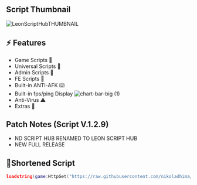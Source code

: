 ## Script Thumbnail
![LeonScriptHubTHUMBNAIL](https://github.com/user-attachments/assets/07638dcd-96a2-49e3-a6a9-e05ddaab61fc)

## ⚡ Features

- Game Scripts 📜
- Universal Scripts 📜
- Admin Scripts 📜
- FE Scripts 📜
- Built-in ANTI-AFK ⌨️
- Built-in fps/ping Display ![chart-bar-big (1)](https://github.com/user-attachments/assets/dfed352d-1a20-455f-8499-e83147aff49a)
- Anti-Virus ⚠️
- Extras 👀

## Patch Notes (Script V.1.2.9)

- ND SCRIPT HUB RENAMED TO LEON SCRIPT HUB
- NEW FULL RELEASE

## 🔌Shortened Script
```lua
loadstring(game:HttpGet("https://raw.githubusercontent.com/nikoladhima/Leon-ScriptHub/refs/heads/main/system"))()
```
<br/>

